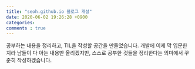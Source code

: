 ```yaml
---
title: "seoh.github.io 블로그 개설"
date: 2020-06-02 19:26:28 +0900
categories:
comments : true 
---
```


공부하는 내용을 정리하고, TIL을 작성할 공간을 만들었습니다. 개발에 이제 막 입문한지라 남들이 다 아는 내용만 올리겠지만, 스스로 공부한 것들을 정리한다는 의미에서 꾸준히 작성하겠습니다.